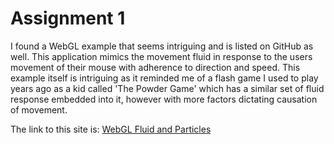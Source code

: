 # Assignment 1

I found a WebGL example that seems intriguing and is listed on GitHub as well. This application mimics the
movement fluid in response to the users movement of their mouse with adherence to direction and speed.
This example itself is intriguing as it reminded me of a flash game I used to play years ago as a kid
called 'The Powder Game' which has a similar set of fluid response embedded into it, however with more
factors dictating causation of movement.

The link to this site is: [WebGL Fluid and Particles](https://haxiomic.github.io/projects/webgl-fluid-and-particles/)
